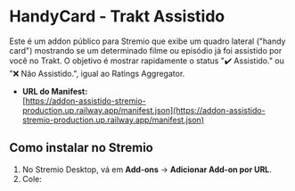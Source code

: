 # HandyCard - Trakt Assistido

Este é um addon público para Stremio que exibe um quadro lateral ("handy card") mostrando se um determinado filme ou episódio já foi assistido por você no Trakt. O objetivo é mostrar rapidamente o status "✔️ Assistido." ou "❌ Não Assistido.", igual ao Ratings Aggregator.

- **URL do Manifest:**  
  [https://addon-assistido-stremio-production.up.railway.app/manifest.json](https://addon-assistido-stremio-production.up.railway.app/manifest.json)

## Como instalar no Stremio

1. No Stremio Desktop, vá em **Add-ons** → **Adicionar Add-on por URL**.
2. Cole: 
